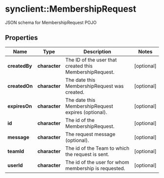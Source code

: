 # synclient::MembershipRequest

JSON schema for MembershipRequest POJO
## Properties
Name | Type | Description | Notes
------------ | ------------- | ------------- | -------------
**createdBy** | **character** | The ID of the user that created this MembershipRequest. | [optional] 
**createdOn** | **character** | The date this MembershipRequest was created. | [optional] 
**expiresOn** | **character** | The date this MembershipRequest expires (optional). | [optional] 
**id** | **character** | The id of the MembershipRequest. | [optional] 
**message** | **character** | The request message (optional). | [optional] 
**teamId** | **character** | The id of the Team to which the request is sent. | [optional] 
**userId** | **character** | The id of the user for whom membership is requested. | [optional] 


